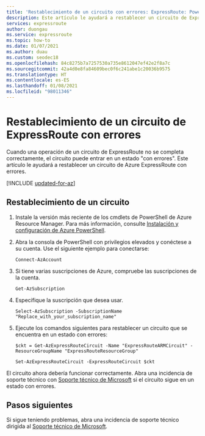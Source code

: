 ```yaml
---
title: 'Restablecimiento de un circuito con errores: ExpressRoute: PowerShell: Azure | Microsoft Docs'
description: Este artículo le ayudará a restablecer un circuito de ExpressRoute que se encuentra en un estado con errores.
services: expressroute
author: duongau
ms.service: expressroute
ms.topic: how-to
ms.date: 01/07/2021
ms.author: duau
ms.custom: seodec18
ms.openlocfilehash: 84c8275b7a7257530a735e8612047ef42e2f8a7c
ms.sourcegitcommit: 42a4d0e8fa84609bec0f6c241abe1c20036b9575
ms.translationtype: HT
ms.contentlocale: es-ES
ms.lasthandoff: 01/08/2021
ms.locfileid: "98011346"
---
```

# <a name="reset-a-failed-expressroute-circuit"></a>Restablecimiento de un circuito de ExpressRoute con errores

Cuando una operación de un circuito de ExpressRoute no se completa correctamente, el circuito puede entrar en un estado "con errores". Este artículo le ayudará a restablecer un circuito de Azure ExpressRoute con errores.

[!INCLUDE [updated-for-az](../../includes/hybrid-az-ps.md)]

## <a name="reset-a-circuit"></a>Restablecimiento de un circuito

1. Instale la versión más reciente de los cmdlets de PowerShell de Azure Resource Manager. Para más información, consulte [Instalación y configuración de Azure PowerShell](/powershell/azure/install-az-ps).

2. Abra la consola de PowerShell con privilegios elevados y conéctese a su cuenta. Use el siguiente ejemplo para conectarse:

   ```azurepowershell-interactive
   Connect-AzAccount
   ```
3. Si tiene varias suscripciones de Azure, compruebe las suscripciones de la cuenta.

   ```azurepowershell-interactive
   Get-AzSubscription
   ```
4. Especifique la suscripción que desea usar.

   ```azurepowershell-interactive
   Select-AzSubscription -SubscriptionName "Replace_with_your_subscription_name"
   ```
5. Ejecute los comandos siguientes para restablecer un circuito que se encuentra en un estado con errores:

   ```azurepowershell-interactive
   $ckt = Get-AzExpressRouteCircuit -Name "ExpressRouteARMCircuit" -ResourceGroupName "ExpressRouteResourceGroup"

   Set-AzExpressRouteCircuit -ExpressRouteCircuit $ckt
   ```

El circuito ahora debería funcionar correctamente. Abra una incidencia de soporte técnico con [Soporte técnico de Microsoft](https://portal.azure.com/?#blade/Microsoft_Azure_Support/HelpAndSupportBlade) si el circuito sigue en un estado con errores.

## <a name="next-steps"></a>Pasos siguientes

Si sigue teniendo problemas, abra una incidencia de soporte técnico dirigida al [Soporte técnico de Microsoft](https://portal.azure.com/?#blade/Microsoft_Azure_Support/HelpAndSupportBlade).
